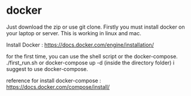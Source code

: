 # docker

Just download the zip or use git clone.
Firstly you must install docker on your laptop or server.
This is working in linux and mac.

Install Docker : https://docs.docker.com/engine/installation/

for the first time, you can use the shell script or the docker-compose.
./first_run.sh or docker-compose up -d (inside the directory folder)
i suggest to use docker-compose.

reference for install docker-compose : https://docs.docker.com/compose/install/


